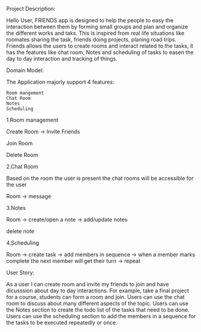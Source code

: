 
Project Description:

Hello User, FRIENDS app is designed to help the people to easy the interaction between them by forming small groups and plan and organize the different works and taks. This is inspired from real life situations like roomates sharing the task, friends doing projects, planing road trips. Friends allows the users to create rooms and interact related to the tasks, it has the features like chat room, Notes and scheduling of tasks to easen the day to day interaction and tracking of things.

Domain Model:

The Application majorly support 4 features:

    Room mangement
    Chat Room
    Notes
    Scheduling

1.Room management

Create Room -> Invite Friends

Join Room

Delete Room

2.Chat Room

Based on the room the user is present the chat rooms will be accessible for the user

Room -> message

3.Notes

Room -> create/open a note -> add/update notes

delete note

4.Scheduling

Room -> create task -> add members in sequence -> when a member marks complete the next member will get their turn -> repeat

User Story:

As a user I can create room and invite my friends to join and have dicusssion about day to day interactions. For example, take a final project for a course, students can form a room and join. Users can use the chat room to discuss about many different aspects of the topic. Users can use the Notes section to create the todo list of the tasks that need to be done. Users can use the scheduling section to add the members in a sequence for the tasks to be executed repeatedly or once.
